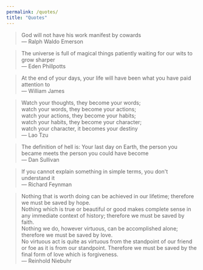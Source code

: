 ```yaml
---
permalink: /quotes/
title: "Quotes"
---
```


> God will not have his work manifest by cowards  
— Ralph Waldo Emerson

> The universe is full of magical things patiently waiting for our wits to grow sharper  
— Eden Phillpotts

> At the end of your days, your life will have been what you have paid attention to  
— William James

> Watch your thoughts, they become your words;  
watch your words, they become your actions;  
watch your actions, they become your habits;  
watch your habits, they become your character;  
watch your character, it becomes your destiny  
— Lao Tzu

> The definition of hell is: Your last day on Earth, the person you became meets the person you could have become  
— Dan Sullivan

> If you cannot explain something in simple terms, you don't understand it  
— Richard Feynman

> Nothing that is worth doing can be achieved in our lifetime; therefore we must be saved by hope.  
Nothing which is true or beautiful or good makes complete sense in any immediate context of history; therefore we must be saved by faith.  
Nothing we do, however virtuous, can be accomplished alone; therefore we must be saved by love.  
No virtuous act is quite as virtuous from the standpoint of our friend or foe as it is from our standpoint. Therefore we must be saved by the final form of love which is forgiveness.  
— Reinhold Niebuhr
